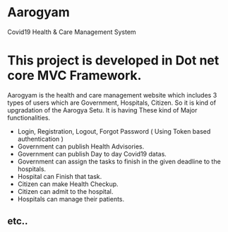 # Aarogyam
Covid19 Health &amp; Care Management System

# This project is developed in Dot net core MVC Framework.

Aarogyam is the health and care management website which includes 3 types of users which are Government, Hospitals, Citizen. So it is kind of upgradation of the Aarogya Setu.
It is having These kind of Major functionalities.

* Login, Registration, Logout, Forgot Password ( Using Token based authentication )
* Government can publish Health Advisories.
* Government can publish Day to day Covid19 datas.
* Government can assign the tasks to finish in the given deadline to the hospitals.
* Hospital can Finish that task.
* Citizen can make Health Checkup.
* Citizen can admit to the hospital.
* Hospitals can manage their patients.
## etc..
